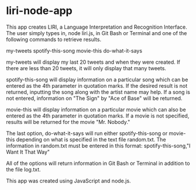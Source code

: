 # liri-node-app

This app creates LIRI, a Language Interpretation and Recognition Interface.  The user simply types in, node liri.js, in Git Bash or Terminal and one of the following commands to retrieve results.

my-tweets
spotify-this-song
movie-this
do-what-it-says

my-tweets will display my last 20 tweets and when they were created.  If there are less than 20 tweets, it will only display that many tweets.

spotify-this-song will display information on a particular song which can be entered as the 4th parameter in quotation marks.  If the desired result is not returned, inputting the song along with the artist name may help.  If a song is not entered, information on "The Sign" by "Ace of Base" will be returned.

movie-this will display information on a particular movie which can also be entered as the 4th parameter in quotation marks.  If a movie is not specified, results will be returned for the movie "Mr. Nobody."

The last option, do-what-it-says will run either spotify-this-song or movie-this depending on what is specified in the text file random.txt.  The information in random.txt must be entered in this format: spotify-this-song,"I Want It That Way"

All of the options will return information in Git Bash or Terminal in addition to the file log.txt.

This app was created using JavaScript and node.js.

